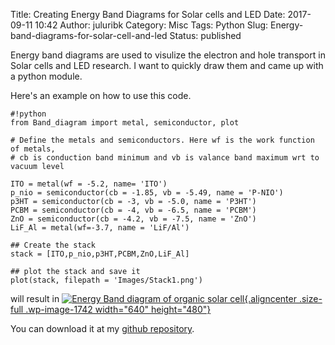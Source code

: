 Title: Creating Energy Band Diagrams for Solar cells and LED
Date: 2017-09-11 10:42
Author: juluribk
Category: Misc
Tags: Python
Slug: Energy-band-diagrams-for-solar-cell-and-led
Status: published

Energy band diagrams are used to visulize the electron and hole transport in Solar cells and LED research. I want to quickly draw them and came up with a python module.


Here's an example on how to use this code.

    #!python
    from Band_diagram import metal, semiconductor, plot

    # Define the metals and semiconductors. Here wf is the work function of metals,
    # cb is conduction band minimum and vb is valance band maximum wrt to vacuum level

    ITO = metal(wf = -5.2, name= 'ITO')  
    p_nio = semiconductor(cb = -1.85, vb = -5.49, name = 'P-NIO')  
    p3HT = semiconductor(cb = -3, vb = -5.0, name = 'P3HT')  
    PCBM = semiconductor(cb = -4, vb = -6.5, name = 'PCBM')  
    ZnO = semiconductor(cb = -4.2, vb = -7.5, name = 'ZnO')  
    LiF_Al = metal(wf=-3.7, name = 'LiF/Al')

    ## Create the stack  
    stack = [ITO,p_nio,p3HT,PCBM,ZnO,LiF_Al]

    ## plot the stack and save it  
    plot(stack, filepath = 'Images/Stack1.png')  

will result in
[![Energy Band diagram of organic solar cell](http://juluribk.com/wp-content/uploads/2017/09/Stack1.png){.aligncenter .size-full .wp-image-1742 width="640" height="480"}](http://juluribk.com/wp-content/uploads/2017/09/Stack1.png)

You can download it at my [github repository](%20%20https://github.com/plasmon360/Energy-Band-diagram "github repository").
